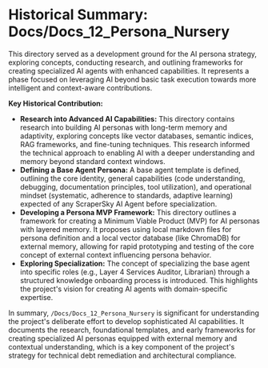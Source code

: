# Historical Summary: Docs/Docs_12_Persona_Nursery

This directory served as a development ground for the AI persona strategy, exploring concepts, conducting research, and outlining frameworks for creating specialized AI agents with enhanced capabilities. It represents a phase focused on leveraging AI beyond basic task execution towards more intelligent and context-aware contributions.

**Key Historical Contribution:**

*   **Research into Advanced AI Capabilities:** This directory contains research into building AI personas with long-term memory and adaptivity, exploring concepts like vector databases, semantic indices, RAG frameworks, and fine-tuning techniques. This research informed the technical approach to enabling AI with a deeper understanding and memory beyond standard context windows.
*   **Defining a Base Agent Persona:** A base agent template is defined, outlining the core identity, general capabilities (code understanding, debugging, documentation principles, tool utilization), and operational mindset (systematic, adherence to standards, adaptive learning) expected of any ScraperSky AI Agent before specialization.
*   **Developing a Persona MVP Framework:** This directory outlines a framework for creating a Minimum Viable Product (MVP) for AI personas with layered memory. It proposes using local markdown files for persona definition and a local vector database (like ChromaDB) for external memory, allowing for rapid prototyping and testing of the core concept of external context influencing persona behavior.
*   **Exploring Specialization:** The concept of specializing the base agent into specific roles (e.g., Layer 4 Services Auditor, Librarian) through a structured knowledge onboarding process is introduced. This highlights the project's vision for creating AI agents with domain-specific expertise.

In summary, `/Docs/Docs_12_Persona_Nursery` is significant for understanding the project's deliberate effort to develop sophisticated AI capabilities. It documents the research, foundational templates, and early frameworks for creating specialized AI personas equipped with external memory and contextual understanding, which is a key component of the project's strategy for technical debt remediation and architectural compliance.